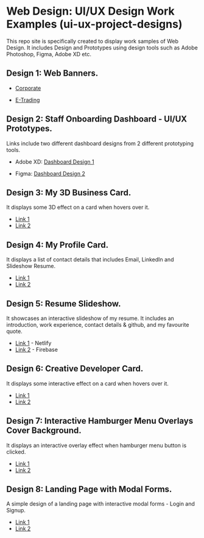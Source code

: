 # **Web Design: UI/UX Design Work Examples** (ui-ux-project-designs)
This repo site is specifically created to display work samples of Web Design.
It includes Design and Prototypes using design tools such as Adobe Photoshop, Figma, Adobe XD etc.

## Design 1: Web Banners.
- [Corporate](https://github.com/MuhammadHafidzMisrudin/ui-ux-project-designs/tree/master/adobe-photoshop-designs/corporate-web-banners) 

- [E-Trading](https://github.com/MuhammadHafidzMisrudin/ui-ux-project-designs/tree/master/adobe-photoshop-designs/etrade-web-banners)

## Design 2: Staff Onboarding Dashboard - UI/UX Prototypes.
Links include two different dashboard designs from 2 different prototyping tools.

- Adobe XD: [Dashboard Design 1](https://github.com/MuhammadHafidzMisrudin/ui-ux-project-designs/tree/master/prototypes-systems/adobe-xd)

- Figma: [Dashboard Design 2](https://github.com/MuhammadHafidzMisrudin/ui-ux-project-designs/tree/master/prototypes-systems/figma)

## Design 3: My 3D Business Card.
It displays some 3D effect on a card when hovers over it.

- [Link 1](https://hafidz-3d-business-card.web.app/)
- [Link 2](https://hafidz-3d-business-card.firebaseapp.com/)

## Design 4: My Profile Card.
It displays a list of contact details that includes Email, LinkedIn and Slideshow Resume.

- [Link 1](https://myprofilecard.web.app/)
- [Link 2](https://myprofilecard.firebaseapp.com/)

## Design 5: Resume Slideshow.
It showcases an interactive slideshow of my resume.
It includes an introduction, work experience, contact details & github, and my favourite quote.

- [Link 1](https://myresumeslideshow.netlify.app/) - Netlify
- [Link 2](https://resume-slideshow.web.app/) - Firebase

## Design 6: Creative Developer Card.
It displays some interactive effect on a card when hovers over it.

- [Link 1](https://creative-developer-card.web.app/)
- [Link 2](https://creative-developer-card.firebaseapp.com/)

## Design 7: Interactive Hamburger Menu Overlays Cover Background.
It displays an interactive overlay effect when hamburger menu button is clicked.

- [Link 1](https://hamburger-menu-interactive-01.web.app/)
- [Link 2](https://hamburger-menu-interactive-01.firebaseapp.com/)

## Design 8: Landing Page with Modal Forms.
A simple design of a landing page with interactive modal forms - Login and Signup.

- [Link 1](https://landing-page-modal-form.web.app/)
- [Link 2](https://landing-page-modal-form.firebaseapp.com/)